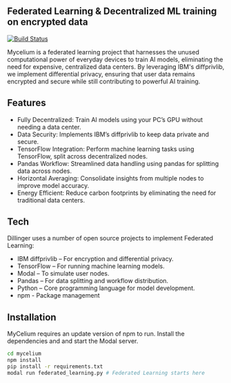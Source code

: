 ## Federated Learning & Decentralized ML training on encrypted data 


[![Build Status](https://travis-ci.org/joemccann/dillinger.svg?branch=master)](https://travis-ci.org/joemccann/dillinger)

Mycelium is a federated learning project that harnesses the unused computational power of everyday devices to train AI models, eliminating the need for expensive, centralized data centers. By leveraging IBM's diffprivlib, we implement differential privacy, ensuring that user data remains encrypted and secure while still contributing to powerful AI training.

## Features

- Fully Decentralized: Train AI models using your PC’s GPU without needing a data center.
- Data Security: Implements IBM’s diffprivlib to keep data private and secure.
- TensorFlow Integration: Perform machine learning tasks using TensorFlow, split across decentralized nodes.
- Pandas Workflow: Streamlined data handling using pandas for splitting data across nodes.
- Horizontal Averaging: Consolidate insights from multiple nodes to improve model accuracy.
- Energy Efficient: Reduce carbon footprints by eliminating the need for traditional data centers.

## Tech

Dillinger uses a number of open source projects to implement Federated Learning:

- IBM diffprivlib – For encryption and differential privacy.
- TensorFlow – For running machine learning models.
- Modal – To simulate user nodes.
- Pandas – For data splitting and workflow distribution.
- Python – Core programming language for model development.
- npm - Package management

## Installation
MyCelium requires an update version of npm to run.
Install the dependencies and and start the Modal server.

```sh
cd mycelium
npm install
pip install -r requirements.txt
modal run federated_learning.py # Federated Learning starts here
```
